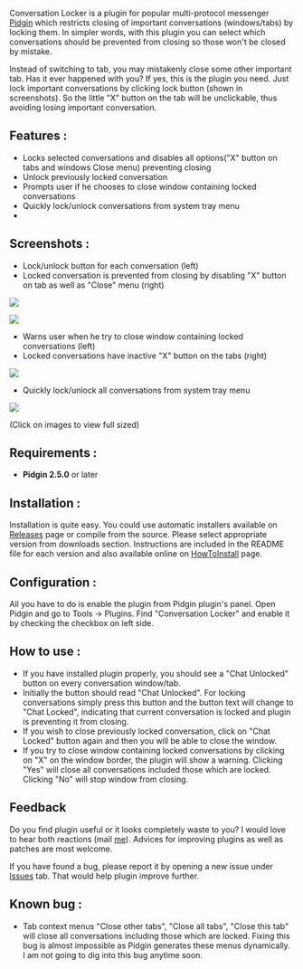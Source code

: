 Conversation Locker is a plugin for popular multi-protocol messenger [Pidgin](http://www.pidgin.im) which restricts closing of important conversations (windows/tabs) by locking them. In simpler words, with this plugin you can select which conversations should be prevented from closing so those won't be closed by mistake.

Instead of switching to tab, you may mistakenly close some other important tab. Has it ever happened with you? If yes, this is the plugin you need. Just lock important conversations by clicking lock button (shown in screenshots). So the little "X" button on the tab will be unclickable, thus avoiding losing important conversation.

## Features :

- Locks selected conversations and disables all options("X" button on tabs and windows Close menu) preventing closing
- Unlock previously locked conversation
- Prompts user if he chooses to close window containing locked conversations
- Quickly lock/unlock conversations from system tray menu
- 
## Screenshots :

- Lock/unlock button for each conversation (left)
- Locked conversation is prevented from closing by disabling "X" button on tab as well as "Close" menu (right)

![](https://github.com/enli/pidgin-conversation-locker/wiki/screenshots/conversation-locker-lock-button-small.png) 

![](https://github.com/enli/pidgin-conversation-locker/wiki/screenshots/conversation-locker-hides-window-closing-options.png)

- Warns user when he try to close window containing locked conversations (left)
- Locked conversations have inactive "X" button on the tabs (right)

![](https://github.com/enli/pidgin-conversation-locker/wiki/screenshots/conversation-locker-warning.png)

- Quickly lock/unlock all conversations from system tray menu

![](https://github.com/enli/pidgin-conversation-locker/wiki/screenshots/conversation-locker-tray.png)

(Click on images to view full sized)

## Requirements :

- **Pidgin 2.5.0** or later

## Installation :

Installation is quite easy. You could use automatic installers available on [Releases](https://github.com/enli/pidgin-conversation-locker/releases) page or compile from the source. Please select appropriate version from downloads section. Instructions are included in the README file for each version and also available online on [HowToInstall](https://github.com/enli/pidgin-conversation-locker/wiki/How-To-Install) page.


## Configuration :

All you have to do is enable the plugin from Pidgin plugin's panel. Open Pidgin and go to Tools -> Plugins. Find "Conversation Locker" and enable it by checking the checkbox on left side.


## How to use :

- If you have installed plugin properly, you should see a "Chat Unlocked" button on every conversation window/tab.
- Initially the button should read "Chat Unlocked". For locking conversations simply press this button and the button text will change to "Chat Locked", indicating that current conversation is locked and plugin is preventing it from closing.
- If you wish to close previously locked conversation, click on "Chat Locked" button again and then you will be able to close the window.
- If you try to close window containing locked conversations by clicking on "X" on the window border, the plugin will show a warning. Clicking "Yes" will close all conversations included those which are locked. Clicking "No" will stop window from closing.


## Feedback

Do you find plugin useful or it looks completely waste to you? I would love to hear both reactions (mail [me](mailto:peeyoosh.sangolekar@gmail.com)). Advices for improving plugins as well as patches are most welcome.

If you have found a bug, please report it by opening a new issue under [Issues](https://github.com/enli/pidgin-conversation-locker/issues) tab. That would help plugin improve further.


## Known bug :

- Tab context menus "Close other tabs", "Close all tabs", "Close this tab" will close all conversations including those which are locked. Fixing this bug is almost impossible as Pidgin generates these menus dynamically. I am not going to dig into this bug anytime soon.
